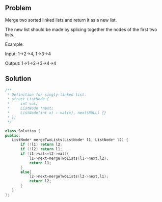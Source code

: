 Problem
----------

Merge two sorted linked lists and return it as a new list. 

The new list should be made by splicing together the nodes of the first two lists.

Example:

Input: 1->2->4, 1->3->4

Output: 1->1->2->3->4->4

Solution
---------
```cpp
/**
 * Definition for singly-linked list.
 * struct ListNode {
 *     int val;
 *     ListNode *next;
 *     ListNode(int x) : val(x), next(NULL) {}
 * };
 */
 ```
 ```cpp
class Solution {
public:
    ListNode* mergeTwoLists(ListNode* l1, ListNode* l2) {
        if (!l1) return l2;
        if (!l2) return l1;
        if (l1->val<=l2->val){
            l1->next=mergeTwoLists(l1->next,l2);
            return l1;
        }
        else{
            l2->next=mergeTwoLists(l2->next,l1);
            return l2;
        }
    }
};
```
